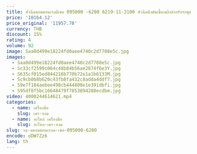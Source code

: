 ```yaml
---
title: หัวฉีดคอมมอนเรลดีเซล 095000 -6280 6219-11-3100 หัวฉีดน้ํามันเชื้อเพลิงสําหรับรถขุด
price: '10164.12'
price_original: '11957.78'
currency: THB
discount: 15%
rating: 4
volume: 92
image: Saa0d499e18224fd0aee4740c2d7708e5c.jpg
images:
  - Saa0d499e18224fd0aee4740c2d7708e5c.jpg
  - Sc33cf2599c064c48b84b56ae2874f6e3Y.jpg
  - S635cf015ed844216b770b72e1a1b6133M.jpg
  - Sc9cb0b8b620c43fb8fa432c8adda4ddf7.jpg
  - S9e7f184aebee498cb444808e1e391dbfi.jpg
  - S95df8f5bc16648479f7853894288ecdbm.jpg
video: 4000244614621.mp4
categories:
  - name: เครื่องมือ
    slug: เคร-องม
  - name: อะไหล่ เครื่องมือ
    slug: อะไหล-เคร-องม
slug: วฉ-ดคอมมอนเรลด-เซล-095000-6280
encode: oDW7Zz6
lang: th
---
```

  